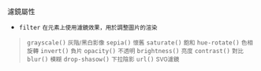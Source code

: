 濾鏡屬性
- `filter` <small>在元素上使用濾鏡效果，用於調整圖片的渲染</small>

>`grayscale()` <small>灰階/黑白影像</small>
>`sepia()` <small>懷舊</small>
>`saturate()` <small>飽和</small>
>`hue-rotate()` <small>色相旋轉</small>
>`invert()` <small>負片</small>
>`opacity()` <small>不透明</small>
>`brightness()` <small>亮度</small>
>`contrast()` <small>對比</small>
>`blur()` <small>模糊</small>
>`drop-shasow()` <small>下拉陰影</small>
>`url()` <small>SVG濾鏡</small>